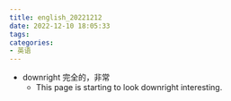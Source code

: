 ```yaml
---
title: english_20221212
date: 2022-12-10 18:05:33
tags:
categories:
- 英语
---
```


- downright 完全的，非常
    - This page is starting to look downright interesting.